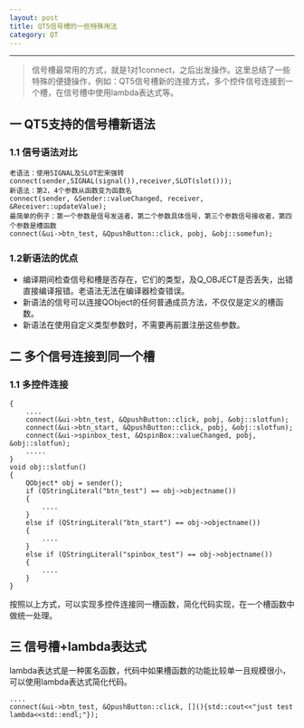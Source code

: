 ```yaml
---
layout: post
title: QT5信号槽的一些特殊用法
category: QT
---
```

---
>信号槽最常用的方式，就是1对1connect，之后出发操作。这里总结了一些特殊的便捷操作，例如：QT5信号槽新的连接方式，多个控件信号连接到一个槽，在信号槽中使用lambda表达式等。

## 一 QT5支持的信号槽新语法
### 1.1   信号语法对比

```
老语法：使用SIGNAL及SLOT宏来强转
connect(sender,SIGNAL(signal()),receiver,SLOT(slot()));
新语法：第2，4个参数从函数变为函数名
connect(sender, &Sender::valueChanged, receiver, &Receiver::updateValue);
最简单的例子：第一个参数是信号发送者，第二个参数具体信号，第三个参数信号接收者，第四个参数是槽函数
connect(&ui->btn_test, &QpushButton::click, pobj, &obj::somefun);
```

### 1.2新语法的优点

- 编译期间检查信号和槽是否存在，它们的类型，及Q_OBJECT是否丢失，出错直接编译报错。老语法无法在编译器检查错误。
- 新语法的信号可以连接QObject的任何普通成员方法，不仅仅是定义的槽函数。
- 新语法在使用自定义类型参数时，不需要再前置注册这些参数。

## 二  多个信号连接到同一个槽
### 1.1 多控件连接

```
{
    ....
    connect(&ui->btn_test, &QpushButton::click, pobj, &obj::slotfun);
    connect(&ui->btn_start, &QpushButton::click, pobj, &obj::slotfun);
    connect(&ui->spinbox_test, &QspinBox::valueChanged, pobj, &obj::slotfun);
    .....
}
void obj::slotfun()
{
    QObject* obj = sender();
    if (QStringLiteral("btn_test") == obj->objectname())
    {
        ....
    }
    else if (QStringLiteral("btn_start") == obj->objectname())
    {
        ....
    }
    else if (QStringLiteral("spinbox_test") == obj->objectname())
    {
        ....
    }
}
```

​    按照以上方式，可以实现多控件连接同一槽函数，简化代码实现，在一个槽函数中做统一处理。

## 三  信号槽+lambda表达式

​    lambda表达式是一种匿名函数，代码中如果槽函数的功能比较单一且规模很小，可以使用lambda表达式简化代码。

```
....
connect(&ui->btn_test, &QpushButton::click, [](){std::cout<<"just test lambda<<std::endl;"});
```


